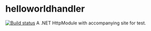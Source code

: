 # helloworldhandler
[![Build status](https://ci.appveyor.com/api/projects/status/os4j9xd2dq3evl44?svg=true)](https://ci.appveyor.com/project/tjcertified/helloworldhandler)
A .NET HttpModule with accompanying site for test.
